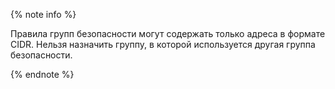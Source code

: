   {% note info %}

  Правила групп безопасности могут содержать только адреса в формате CIDR. Нельзя назначить группу, в которой используется другая группа безопасности.

  {% endnote %}
